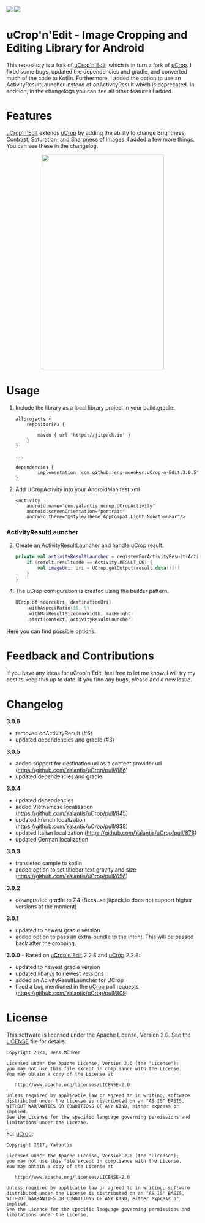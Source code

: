 [![](https://jitpack.io/v/jens-muenker/uCrop-n-Edit.svg)](https://jitpack.io/#jens-muenker/uCrop-n-Edit) [![](https://jitpack.io/v/jens-muenker/uCrop-n-Edit/month.svg)](https://jitpack.io/#jens-muenker/uCrop-n-Edit)
# uCrop'n'Edit - Image Cropping and Editing Library for Android

This repository is a fork of <a href="https://github.com/krokyze/uCrop-n-Edit">uCrop'n'Edit</a>, which is in turn a fork of <a href="https://github.com/Yalantis/uCrop">uCrop</a>. I fixed some bugs, updated the dependencies and gradle, and converted much of the code to Kotlin. Furthermore, I added the option to use an ActivityResultLauncher instead of onActivityResult which is deprecated. In addition, in the changelogs you can see all other features I added.

# Features

<a href="https://github.com/krokyze/uCrop-n-Edit">uCrop'n'Edit</a> extends <a href="https://github.com/Yalantis/uCrop">uCrop</a> by adding the ability to change Brightness, Contrast, Saturation, and Sharpness of images. I added a few more things. You can see these in the changelog.

<p align="center">
  <img src="preview.gif" width="320" height="560">
</p>

# Usage

1. Include the library as a local library project in your build.gradle:

    ```
	allprojects {
		repositories {
			...
			maven { url 'https://jitpack.io' }
		}
	}
	
	...
	
	dependencies {
	        implementation 'com.github.jens-muenker:uCrop-n-Edit:3.0.5'
	}
    ```

2. Add UCropActivity into your AndroidManifest.xml

    ```
    <activity
        android:name="com.yalantis.ucrop.UCropActivity"
        android:screenOrientation="portrait"
        android:theme="@style/Theme.AppCompat.Light.NoActionBar"/>
    ```
    
    
### ActivityResultLauncher


3. Create an ActivityResultLauncher and handle uCrop result.

    ```kotlin
    private val activityResultLauncher = registerForActivityResult(ActivityResultContracts.StartActivityForResult()) { result ->
        if (result.resultCode == Activity.RESULT_OK) {
            val imageUri: Uri = UCrop.getOutput(result.data!!)!!
        }
    }
    ```

4. The uCrop configuration is created using the builder pattern.

    ```kotlin
    UCrop.of(sourceUri, destinationUri)
        .withAspectRatio(16, 9)
        .withMaxResultSize(maxWidth, maxHeight)
        .start(context, activityResultLauncher)
    ```

[Here](https://github.com/jens-muenker/uCrop-n-Edit/blob/master/UCrop-Options.md) you can find possible options.

# Feedback and Contributions

If you have any ideas for uCrop'n'Edit, feel free to let me know. I will try my best to keep this up to date. If you find any bugs, please add a new issue.

# Changelog

**3.0.6**

- removed onActivityResult (#6)
- updated dependencies and gradle (#3)

**3.0.5**

- added support for destination uri as a content provider uri (https://github.com/Yalantis/uCrop/pull/886)
- updated dependencies and gradle

**3.0.4**

- updated dependencies
- added Vietnamese localization (https://github.com/Yalantis/uCrop/pull/845)
- updated French localization (https://github.com/Yalantis/uCrop/pull/838)
- updated Italian localization (https://github.com/Yalantis/uCrop/pull/878)
- updated German localization

**3.0.3**

- transleted sample to kotlin
- added option to set titlebar text gravity and size (https://github.com/Yalantis/uCrop/pull/856)

**3.0.2**

- downgraded gradle to 7.4 (Because jitpack.io does not support higher versions at the moment)

**3.0.1**

- updated to newest gradle version
- added option to pass an extra-bundle to the intent. This will be passed back after the cropping.

**3.0.0** - Based on <a href="https://github.com/krokyze/uCrop-n-Edit">uCrop'n'Edit</a> 2.2.8 and <a href="https://github.com/Yalantis/uCrop">uCrop</a> 2.2.8:

- updated to newest gradle version
- updated libarys to newest versions
- added an AcivityResultLauncher for UCrop
- fixed a bug mentioned in the <a href="https://github.com/Yalantis/uCrop">uCrop</a> pull requests (https://github.com/Yalantis/uCrop/pull/809)


# License

This software is licensed under the Apache License, Version 2.0. See the <a href="https://www.apache.org/licenses/LICENSE-2.0">LICENSE</a> file for details.

    Copyright 2023, Jens Münker

    Licensed under the Apache License, Version 2.0 (the "License");
    you may not use this file except in compliance with the License.
    You may obtain a copy of the License at

       http://www.apache.org/licenses/LICENSE-2.0

    Unless required by applicable law or agreed to in writing, software
    distributed under the License is distributed on an "AS IS" BASIS,
    WITHOUT WARRANTIES OR CONDITIONS OF ANY KIND, either express or implied.
    See the License for the specific language governing permissions and
    limitations under the License.

For <a href="https://github.com/Yalantis/uCrop">uCrop</a>:

    Copyright 2017, Yalantis

    Licensed under the Apache License, Version 2.0 (the "License");
    you may not use this file except in compliance with the License.
    You may obtain a copy of the License at

       http://www.apache.org/licenses/LICENSE-2.0

    Unless required by applicable law or agreed to in writing, software
    distributed under the License is distributed on an "AS IS" BASIS,
    WITHOUT WARRANTIES OR CONDITIONS OF ANY KIND, either express or implied.
    See the License for the specific language governing permissions and
    limitations under the License.
